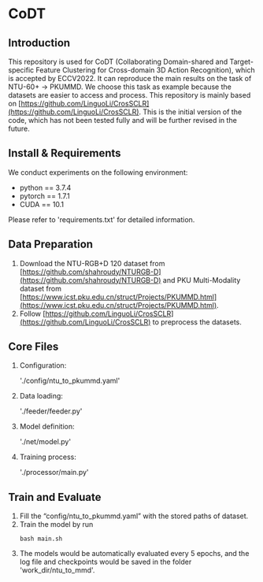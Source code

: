 # CoDT
## Introduction
This repository is used for CoDT (Collaborating Domain-shared and Target-specific Feature Clustering for Cross-domain 3D Action Recognition), which is accepted by ECCV2022. It can reproduce the main results on the task of NTU-60+ -> PKUMMD. We choose this task as example because the datasets are easier to access and process. This repository is mainly based on [https://github.com/LinguoLi/CrosSCLR](https://github.com/LinguoLi/CrosSCLR). This is the initial version of the code, which has not been tested fully and will be further revised in the future.
## Install & Requirements
We conduct experiments on the following environment: 

* python == 3.7.4 
* pytorch == 1.7.1 
* CUDA == 10.1 

Please refer to 'requirements.txt' for detailed information.
## Data Preparation
1. Download the NTU-RGB+D 120 dataset from [https://github.com/shahroudy/NTURGB-D](https://github.com/shahroudy/NTURGB-D) and
PKU Multi-Modality dataset from [https://www.icst.pku.edu.cn/struct/Projects/PKUMMD.html](https://www.icst.pku.edu.cn/struct/Projects/PKUMMD.html). 
2. Follow [https://github.com/LinguoLi/CrosSCLR](https://github.com/LinguoLi/CrosSCLR) to preprocess the datasets.
## Core Files
1. Configuration:
   
   './config/ntu_to_pkummd.yaml'
2. Data loading: 
   
   './feeder/feeder.py'  
3. Model definition:

   './net/model.py'
4. Training process: 

   './processor/main.py'
## Train and Evaluate
1. Fill the “config/ntu_to_pkummd.yaml” with the stored paths of dataset. <br>
2. Train the model by run 
   ```
   bash main.sh
   ```
3. The models would be automatically evaluated every 5 epochs, and the log file and checkpoints would be saved in the folder 'work_dir/ntu_to_mmd'.
